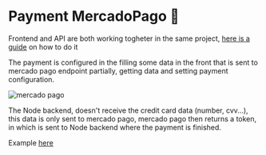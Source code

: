 # Payment MercadoPago :money_with_wings:

Frontend and API are both working togheter in the same project, [here is a guide](https://www.freecodecamp.org/news/how-to-make-create-react-app-work-with-a-node-backend-api-7c5c48acb1b0/) on how to do it

The payment is configured in the filling some data in the front that is sent to mercado pago endpoint partially, getting data and setting payment configuration.

![mercado pago](https://www.mercadopago.com.br/developers/bundles/images/api-integration-flowchart-pt.png)

The Node backend, doesn't receive the credit card data (number, cvv...), this data is only sent to mercado pago, mercado pago then returns a token, in which is sent to Node backend where the payment is finished.

Example [here](https://test-payment-mercadopago.herokuapp.com/)